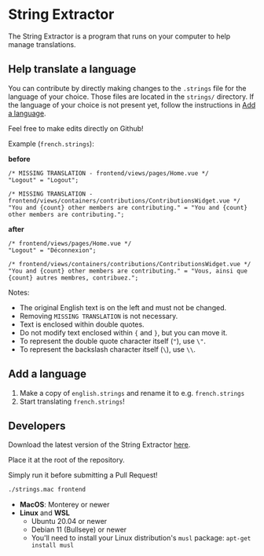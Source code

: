 # String Extractor

The String Extractor is a program that runs on your computer to help manage translations.

## Help translate a language
You can contribute by directly making changes to the `.strings` file for the language of your choice. Those files are located in the `strings/` directory. If the language of your choice is not present yet, follow the instructions in [Add a language](#Add-a-language).

Feel free to make edits directly on Github!

Example (`french.strings`):

**before**
```
/* MISSING TRANSLATION - frontend/views/pages/Home.vue */
"Logout" = "Logout";

/* MISSING TRANSLATION - frontend/views/containers/contributions/ContributionsWidget.vue */
"You and {count} other members are contributing." = "You and {count} other members are contributing.";
```

**after**
```
/* frontend/views/pages/Home.vue */
"Logout" = "Déconnexion";

/* frontend/views/containers/contributions/ContributionsWidget.vue */
"You and {count} other members are contributing." = "Vous, ainsi que {count} autres membres, contribuez.";
```
Notes:
- The original English text is on the left and must not be changed.
- Removing `MISSING TRANSLATION` is not necessary.
- Text is enclosed within double quotes.
- Do not modify text enclosed within `{` and `}`, but you can move it.
- To represent the double quote character itself (`"`), use `\"`.
- To represent the backslash character itself (`\`), use `\\`.

## Add a language

1. Make a copy of `english.strings` and rename it to e.g. `french.strings`
2. Start translating `french.strings`!

## Developers

Download the latest version of the String Extractor [here](https://github.com/okTurtles/strings/releases).

Place it at the root of the repository.

Simply run it before submitting a Pull Request!
```sh
./strings.mac frontend
```
- **MacOS**: Monterey or newer
- **Linux** and **WSL**
  - Ubuntu 20.04 or newer
  - Debian 11 (Bullseye) or newer
  - You'll need to install your Linux distribution's `musl` package: `apt-get install musl`
